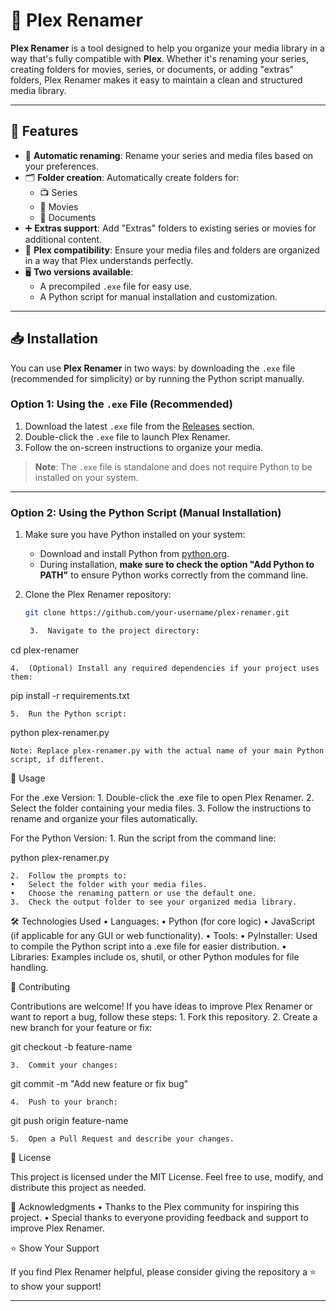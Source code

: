 # 📁 Plex Renamer

**Plex Renamer** is a tool designed to help you organize your media library in a way that's fully compatible with **Plex**. Whether it's renaming your series, creating folders for movies, series, or documents, or adding "extras" folders, Plex Renamer makes it easy to maintain a clean and structured media library.

---

## 🚀 Features

- 🔄 **Automatic renaming**: Rename your series and media files based on your preferences.
- 🗂️ **Folder creation**: Automatically create folders for:
  - 📺 Series
  - 🎥 Movies
  - 📄 Documents
- ➕ **Extras support**: Add "Extras" folders to existing series or movies for additional content.
- 🎯 **Plex compatibility**: Ensure your media files and folders are organized in a way that Plex understands perfectly.
- 🖥️ **Two versions available**:
  - A precompiled `.exe` file for easy use.
  - A Python script for manual installation and customization.

---

## 📥 Installation

You can use **Plex Renamer** in two ways: by downloading the `.exe` file (recommended for simplicity) or by running the Python script manually.

### Option 1: Using the `.exe` File (Recommended)
1. Download the latest `.exe` file from the [Releases](https://github.com/your-username/plex-renamer/releases) section.
2. Double-click the `.exe` file to launch Plex Renamer.
3. Follow the on-screen instructions to organize your media.

> **Note**: The `.exe` file is standalone and does not require Python to be installed on your system.

---

### Option 2: Using the Python Script (Manual Installation)

1. Make sure you have Python installed on your system:
   - Download and install Python from [python.org](https://www.python.org/).
   - During installation, **make sure to check the option "Add Python to PATH"** to ensure Python works correctly from the command line.

2. Clone the Plex Renamer repository:
   ```bash
   git clone https://github.com/your-username/plex-renamer.git

	3.	Navigate to the project directory:

cd plex-renamer


	4.	(Optional) Install any required dependencies if your project uses them:

pip install -r requirements.txt


	5.	Run the Python script:

python plex-renamer.py



	Note: Replace plex-renamer.py with the actual name of your main Python script, if different.

📖 Usage

For the .exe Version:
	1.	Double-click the .exe file to open Plex Renamer.
	2.	Select the folder containing your media files.
	3.	Follow the instructions to rename and organize your files automatically.

For the Python Version:
	1.	Run the script from the command line:

python plex-renamer.py


	2.	Follow the prompts to:
	•	Select the folder with your media files.
	•	Choose the renaming pattern or use the default one.
	3.	Check the output folder to see your organized media library.

🛠️ Technologies Used
	•	Languages:
	•	Python (for core logic)
	•	JavaScript (if applicable for any GUI or web functionality).
	•	Tools:
	•	PyInstaller: Used to compile the Python script into a .exe file for easier distribution.
	•	Libraries: Examples include os, shutil, or other Python modules for file handling.

🤝 Contributing

Contributions are welcome! If you have ideas to improve Plex Renamer or want to report a bug, follow these steps:
	1.	Fork this repository.
	2.	Create a new branch for your feature or fix:

git checkout -b feature-name


	3.	Commit your changes:

git commit -m "Add new feature or fix bug"


	4.	Push to your branch:

git push origin feature-name


	5.	Open a Pull Request and describe your changes.

📄 License

This project is licensed under the MIT License. Feel free to use, modify, and distribute this project as needed.

🌟 Acknowledgments
	•	Thanks to the Plex community for inspiring this project.
	•	Special thanks to everyone providing feedback and support to improve Plex Renamer.

⭐ Show Your Support

If you find Plex Renamer helpful, please consider giving the repository a ⭐ to show your support!

---